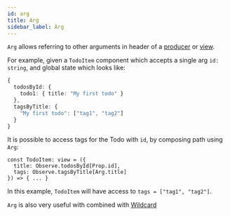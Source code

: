 ```yaml
---
id: arg
title: Arg
sidebar_label: Arg
---
```


`Arg` allows referring to other arguments in header of a
[producer](/docs/api/producer) or [view](/docs/api/view).

For example, given a `TodoItem` component which accepts a single arg `id:
string`, and global state which looks like:

```ts
{
  todosById: {
    todo1: { title: "My first todo" }
  },
  tagsByTitle: {
    "My first todo": ["tag1", "tag2"]
  }
}
```

It is possible to access tags for the Todo with `id`, by composing path using
`Arg`:

```tsx
const TodoItem: view = ({
  title: Observe.todosById[Prop.id],
  tags: Observe.tagsByTitle[Arg.title]
}) => { ... }
```

In this example, `TodoItem` will have access to `tags = ["tag1", "tag2"]`.

`Arg` is also very useful with combined with
[Wildcard](/docs/api/wildcard)
